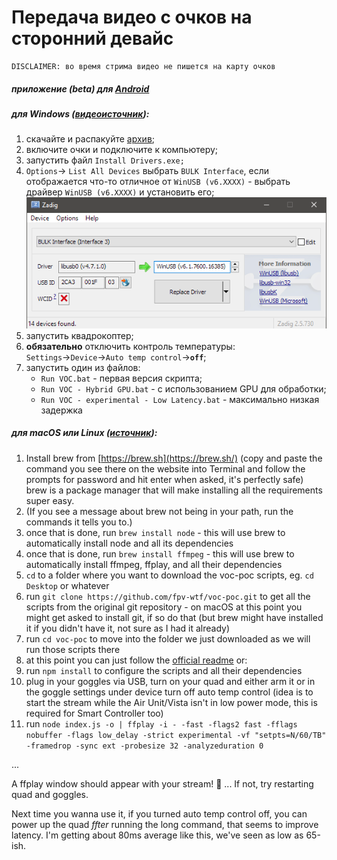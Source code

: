 # Передача видео с очков на сторонний девайс

```
DISCLAIMER: во время стрима видео не пишется на карту очков
```

##### приложение (beta) для [Android](https://play.google.com/store/apps/details?id=com.fpvout.digiview)

##### для Windows ([видеоисточник](https://youtu.be/_wTZsA0iS2k)):

1. скачайте и распакуйте [архив](https://b3yond.d3vl.com/DJIVideoOut.zip);
2. включите очки и подключите к компьютеру;
3. запустить файл `Install Drivers.exe;`
4. `Options`→ `List All Devices` выбрать `BULK Interface`, если отображается что-то отличное от `WinUSB (v6.XXXX)` - выбрать драйвер  `WinUSB (v6.XXXX)` и установить его;
   ![](/video_out/pics/zadig.png?raw=true)
5. запустить квадрокоптер;
6. **обязательно** отключить контроль температуры: `Settings`→`Device`→`Auto temp control`→**`off`**;
7. запустить один из файлов:
   - `Run VOC.bat`  - первая версия скрипта;
   - `Run VOC - Hybrid GPU.bat` - с использованием GPU для обработки;
   - `Run VOC - experimental - Low Latency.bat` - максимально низкая задержка

##### для macOS или Linux ([источник](https://gist.github.com/fichek/c69326dba7e5a9dfb6ecc2c9e4e93224)):

1. Install brew from [https://brew.sh](https://brew.sh/) (copy and paste the command you see there on the website into Terminal and follow the prompts for password and hit enter when asked, it's perfectly safe) brew is a package manager that will make installing all the requirements super easy.
2. (If you see a message about brew not being in your path, run the commands it tells you to.)
3. once that is done, run `brew install node` - this will use brew to automatically install node and all its dependencies
4. once that is done, run `brew install ffmpeg` - this will use brew to automatically install ffmpeg, ffplay, and all their dependencies
5. `cd` to a folder where you want to download the voc-poc scripts, eg. `cd Desktop` or whatever
6. run `git clone https://github.com/fpv-wtf/voc-poc.git` to get all the scripts from the original git repository - on macOS at this point you might get asked to install git, if so do that (but brew might have installed it if you didn't have it, not sure as I had it already)
7. run `cd voc-poc` to move into the folder we just downloaded as we will run those scripts there
8. at this point you can just follow the [official readme](https://github.com/fpv-wtf/voc-poc) or:
9. run `npm install` to configure the scripts and all their dependencies
10. plug in your goggles via USB, turn on your quad and either arm it or in the goggle settings under device turn off auto temp control (idea is to start the stream while the Air Unit/Vista isn't in low power mode, this is required for Smart Controller too)
11. run `node index.js -o | ffplay -i - -fast -flags2 fast -fflags nobuffer -flags low_delay -strict experimental -vf "setpts=N/60/TB" -framedrop -sync ext -probesize 32 -analyzeduration 0`

...

A ffplay window should appear with your stream! 🥳 ... If not, try restarting quad and goggles.

Next time you wanna use it, if you turned auto temp control off, you can power up the quad *ffter* running the long command, that seems to improve latency. I'm getting about 80ms average like this, we've seen as low as 65-ish.
